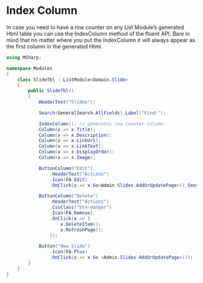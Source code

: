 # Index Column

In case you need to have a row counter on any List Module’s generated Html table you can use the IndexColumn method of the fluent API. Bare in mind that no matter where you put the IndexColumn it will always appear as the first column in the generated Html.

```csharp
using MSharp;

namespace Modules
{
    class SlideTbl : ListModule<Domain.Slide>
    {
        public SlideTbl()
        {
            HeaderText("Slides");

            Search(GeneralSearch.AllFields).Label("Find:");

            IndexColumn(); // generates row counter column
            Column(x => x.Title);
            Column(x => x.Description);
            Column(x => x.LinkUrl);
            Column(x => x.LinkText);
            Column(x => x.DisplayOrder);
            Column(x => x.Image);

            ButtonColumn("Edit")
                .HeaderText("Actions")
                .Icon(FA.Edit)
                .OnClick(x => x.Go<Admin.Slides.AddOrUpdatePage>().Send("item", "item.ID"));

            ButtonColumn("Delete")
                .HeaderText("Actions")
                .CssClass("btn-danger")
                .Icon(FA.Remove)
                .OnClick(x => {
                    x.DeleteItem();
                    x.RefreshPage();
                });

            Button("New Slide")
                .Icon(FA.Plus)
                .OnClick(x => x.Go <Admin.Slides.AddOrUpdatePage>());
        }
    }
}
```
